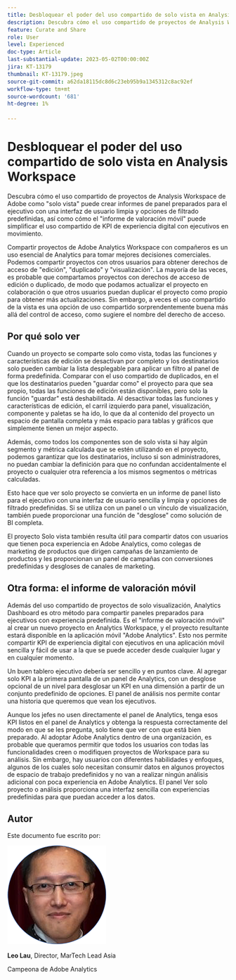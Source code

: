 ```yaml
---
title: Desbloquear el poder del uso compartido de solo vista en Analysis Workspace
description: Descubra cómo el uso compartido de proyectos de Analysis Workspace como "solo vista" puede crear informes de panel preparados para el ejecutivo con una interfaz de usuario limpia y opciones de filtrado predefinidas, así como cómo el "informe de valoración móvil" puede simplificar el uso compartido de KPI de experiencia digital con ejecutivos en movimiento.
feature: Curate and Share
role: User
level: Experienced
doc-type: Article
last-substantial-update: 2023-05-02T00:00:00Z
jira: KT-13179
thumbnail: KT-13179.jpeg
source-git-commit: a62da18115dc8d6c23eb95b9a1345312c8ac92ef
workflow-type: tm+mt
source-wordcount: '681'
ht-degree: 1%

---
```



# Desbloquear el poder del uso compartido de solo vista en Analysis Workspace

Descubra cómo el uso compartido de proyectos de Analysis Workspace de Adobe como &quot;solo vista&quot; puede crear informes de panel preparados para el ejecutivo con una interfaz de usuario limpia y opciones de filtrado predefinidas, así como cómo el &quot;informe de valoración móvil&quot; puede simplificar el uso compartido de KPI de experiencia digital con ejecutivos en movimiento.

Compartir proyectos de Adobe Analytics Workspace con compañeros es un uso esencial de Analytics para tomar mejores decisiones comerciales. Podemos compartir proyectos con otros usuarios para obtener derechos de acceso de &quot;edición&quot;, &quot;duplicado&quot; y &quot;visualización&quot;. La mayoría de las veces, es probable que compartamos proyectos con derechos de acceso de edición o duplicado, de modo que podamos actualizar el proyecto en colaboración o que otros usuarios puedan duplicar el proyecto como propio para obtener más actualizaciones. Sin embargo, a veces el uso compartido de la vista es una opción de uso compartido sorprendentemente buena más allá del control de acceso, como sugiere el nombre del derecho de acceso.

## Por qué solo ver

Cuando un proyecto se comparte solo como vista, todas las funciones y características de edición se desactivan por completo y los destinatarios solo pueden cambiar la lista desplegable para aplicar un filtro al panel de forma predefinida. Comparar con el uso compartido de duplicados, en el que los destinatarios pueden &quot;guardar como&quot; el proyecto para que sea propio, todas las funciones de edición están disponibles, pero solo la función &quot;guardar&quot; está deshabilitada. Al desactivar todas las funciones y características de edición, el carril izquierdo para panel, visualización, componente y paletas se ha ido, lo que da al contenido del proyecto un espacio de pantalla completa y más espacio para tablas y gráficos que simplemente tienen un mejor aspecto.

Además, como todos los componentes son de solo vista si hay algún segmento y métrica calculada que se estén utilizando en el proyecto, podemos garantizar que los destinatarios, incluso si son administradores, no puedan cambiar la definición para que no confundan accidentalmente el proyecto o cualquier otra referencia a los mismos segmentos o métricas calculadas.

Esto hace que ver solo proyecto se convierta en un informe de panel listo para el ejecutivo con una interfaz de usuario sencilla y limpia y opciones de filtrado predefinidas. Si se utiliza con un panel o un vínculo de visualización, también puede proporcionar una función de &quot;desglose&quot; como solución de BI completa.

El proyecto Solo vista también resulta útil para compartir datos con usuarios que tienen poca experiencia en Adobe Analytics, como colegas de marketing de productos que dirigen campañas de lanzamiento de productos y les proporcionan un panel de campañas con conversiones predefinidas y desgloses de canales de marketing.

## Otra forma: el informe de valoración móvil

Además del uso compartido de proyectos de solo visualización, Analytics Dashboard es otro método para compartir paneles preparados para ejecutivos con experiencia predefinida. Es el &quot;informe de valoración móvil&quot; al crear un nuevo proyecto en Analytics Workspace, y el proyecto resultante estará disponible en la aplicación móvil &quot;Adobe Analytics&quot;. Esto nos permite compartir KPI de experiencia digital con ejecutivos en una aplicación móvil sencilla y fácil de usar a la que se puede acceder desde cualquier lugar y en cualquier momento.

Un buen tablero ejecutivo debería ser sencillo y en puntos clave. Al agregar solo KPI a la primera pantalla de un panel de Analytics, con un desglose opcional de un nivel para desglosar un KPI en una dimensión a partir de un conjunto predefinido de opciones. El panel de análisis nos permite contar una historia que queremos que vean los ejecutivos.

Aunque los jefes no usen directamente el panel de Analytics, tenga esos KPI listos en el panel de Analytics y obtenga la respuesta correctamente del modo en que se les pregunta, solo tiene que ver con que está bien preparado.
Al adoptar Adobe Analytics dentro de una organización, es probable que queramos permitir que todos los usuarios con todas las funcionalidades creen o modifiquen proyectos de Workspace para su análisis. Sin embargo, hay usuarios con diferentes habilidades y enfoques, algunos de los cuales solo necesitan consumir datos en algunos proyectos de espacio de trabajo predefinidos y no van a realizar ningún análisis adicional con poca experiencia en Adobe Analytics. El panel Ver solo proyecto o análisis proporciona una interfaz sencilla con experiencias predefinidas para que puedan acceder a los datos.

## Autor

Este documento fue escrito por:

![Leo Lau](assets/leo_headshot.png)

**Leo Lau**, Director, MarTech Lead Asia

Campeona de Adobe Analytics
